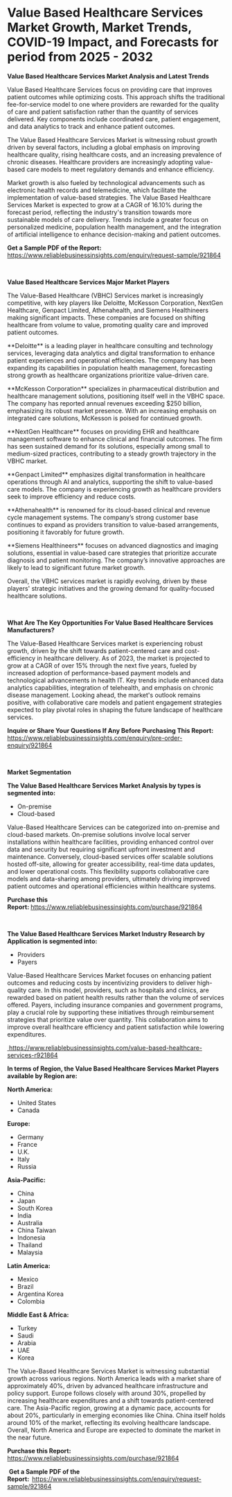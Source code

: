 <p><h1>Value Based Healthcare Services Market Growth, Market Trends, COVID-19 Impact, and Forecasts for period from 2025 - 2032</h1></p><p><strong>Value Based Healthcare Services Market Analysis and Latest Trends</strong></p>
<p><p>Value Based Healthcare Services focus on providing care that improves patient outcomes while optimizing costs. This approach shifts the traditional fee-for-service model to one where providers are rewarded for the quality of care and patient satisfaction rather than the quantity of services delivered. Key components include coordinated care, patient engagement, and data analytics to track and enhance patient outcomes.</p><p>The Value Based Healthcare Services Market is witnessing robust growth driven by several factors, including a global emphasis on improving healthcare quality, rising healthcare costs, and an increasing prevalence of chronic diseases. Healthcare providers are increasingly adopting value-based care models to meet regulatory demands and enhance efficiency. </p><p>Market growth is also fueled by technological advancements such as electronic health records and telemedicine, which facilitate the implementation of value-based strategies. The Value Based Healthcare Services Market is expected to grow at a CAGR of 16.10% during the forecast period, reflecting the industry's transition towards more sustainable models of care delivery. Trends include a greater focus on personalized medicine, population health management, and the integration of artificial intelligence to enhance decision-making and patient outcomes.</p></p>
<p><strong>Get a Sample PDF of the Report:&nbsp;</strong> <a href="https://www.reliablebusinessinsights.com/enquiry/request-sample/921864?utm_campaign=2821&utm_medium=2&utm_source=Github&utm_content=ia&utm_term=16042025&utm_id=value-based-healthcare-services">https://www.reliablebusinessinsights.com/enquiry/request-sample/921864</a></p>
<p>&nbsp;</p>
<p><strong>Value Based Healthcare Services Major Market Players</strong></p>
<p><p>The Value-Based Healthcare (VBHC) Services market is increasingly competitive, with key players like Deloitte, McKesson Corporation, NextGen Healthcare, Genpact Limited, Athenahealth, and Siemens Healthineers making significant impacts. These companies are focused on shifting healthcare from volume to value, promoting quality care and improved patient outcomes.</p><p>**Deloitte** is a leading player in healthcare consulting and technology services, leveraging data analytics and digital transformation to enhance patient experiences and operational efficiencies. The company has been expanding its capabilities in population health management, forecasting strong growth as healthcare organizations prioritize value-driven care.</p><p>**McKesson Corporation** specializes in pharmaceutical distribution and healthcare management solutions, positioning itself well in the VBHC space. The company has reported annual revenues exceeding $250 billion, emphasizing its robust market presence. With an increasing emphasis on integrated care solutions, McKesson is poised for continued growth.</p><p>**NextGen Healthcare** focuses on providing EHR and healthcare management software to enhance clinical and financial outcomes. The firm has seen sustained demand for its solutions, especially among small to medium-sized practices, contributing to a steady growth trajectory in the VBHC market.</p><p>**Genpact Limited** emphasizes digital transformation in healthcare operations through AI and analytics, supporting the shift to value-based care models. The company is experiencing growth as healthcare providers seek to improve efficiency and reduce costs.</p><p>**Athenahealth** is renowned for its cloud-based clinical and revenue cycle management systems. The company’s strong customer base continues to expand as providers transition to value-based arrangements, positioning it favorably for future growth.</p><p>**Siemens Healthineers** focuses on advanced diagnostics and imaging solutions, essential in value-based care strategies that prioritize accurate diagnosis and patient monitoring. The company’s innovative approaches are likely to lead to significant future market growth.</p><p>Overall, the VBHC services market is rapidly evolving, driven by these players' strategic initiatives and the growing demand for quality-focused healthcare solutions.</p></p>
<p>&nbsp;</p>
<p><strong>What Are The Key Opportunities For Value Based Healthcare Services Manufacturers?</strong></p>
<p><p>The Value-Based Healthcare Services market is experiencing robust growth, driven by the shift towards patient-centered care and cost-efficiency in healthcare delivery. As of 2023, the market is projected to grow at a CAGR of over 15% through the next five years, fueled by increased adoption of performance-based payment models and technological advancements in health IT. Key trends include enhanced data analytics capabilities, integration of telehealth, and emphasis on chronic disease management. Looking ahead, the market's outlook remains positive, with collaborative care models and patient engagement strategies expected to play pivotal roles in shaping the future landscape of healthcare services.</p></p>
<p><strong>Inquire or Share Your Questions If Any Before Purchasing This Report:</strong> <a href="https://www.reliablebusinessinsights.com/enquiry/pre-order-enquiry/921864?utm_campaign=2821&utm_medium=2&utm_source=Github&utm_content=ia&utm_term=16042025&utm_id=value-based-healthcare-services">https://www.reliablebusinessinsights.com/enquiry/pre-order-enquiry/921864</a></p>
<p>&nbsp;</p>
<p><strong>Market Segmentation</strong></p>
<p><strong>The Value Based Healthcare Services Market Analysis by types is segmented into:</strong></p>
<p><ul><li>On-premise</li><li>Cloud-based</li></ul></p>
<p><p>Value-Based Healthcare Services can be categorized into on-premise and cloud-based markets. On-premise solutions involve local server installations within healthcare facilities, providing enhanced control over data and security but requiring significant upfront investment and maintenance. Conversely, cloud-based services offer scalable solutions hosted off-site, allowing for greater accessibility, real-time data updates, and lower operational costs. This flexibility supports collaborative care models and data-sharing among providers, ultimately driving improved patient outcomes and operational efficiencies within healthcare systems.</p></p>
<p><strong>Purchase this Report:&nbsp;</strong><a href="https://www.reliablebusinessinsights.com/purchase/921864?utm_campaign=2821&utm_medium=2&utm_source=Github&utm_content=ia&utm_term=16042025&utm_id=value-based-healthcare-services">https://www.reliablebusinessinsights.com/purchase/921864</a></p>
<p>&nbsp;</p>
<p><strong>The Value Based Healthcare Services Market Industry Research by Application is segmented into:</strong></p>
<p><ul><li>Providers</li><li>Payers</li></ul></p>
<p><p>Value-Based Healthcare Services Market focuses on enhancing patient outcomes and reducing costs by incentivizing providers to deliver high-quality care. In this model, providers, such as hospitals and clinics, are rewarded based on patient health results rather than the volume of services offered. Payers, including insurance companies and government programs, play a crucial role by supporting these initiatives through reimbursement strategies that prioritize value over quantity. This collaboration aims to improve overall healthcare efficiency and patient satisfaction while lowering expenditures.</p></p>
<p><a href="https://www.reliablebusinessinsights.com/value-based-healthcare-services-r921864?utm_campaign=2821&utm_medium=2&utm_source=Github&utm_content=ia&utm_term=16042025&utm_id=value-based-healthcare-services">&nbsp;https://www.reliablebusinessinsights.com/value-based-healthcare-services-r921864</a></p>
<p><strong>In terms of Region, the Value Based Healthcare Services Market Players available by Region are:</strong></p>
<p>
    <p> <strong> North America: </strong>
        <ul>
            <li>United States</li>
            <li>Canada</li>
        </ul>
        </p> 
    <p> <strong> Europe: </strong>
        <ul>
            <li>Germany</li>
            <li>France</li>
            <li>U.K.</li>
            <li>Italy</li>
            <li>Russia</li>
        </ul>
        </p> 
    <p> <strong> Asia-Pacific: </strong>
        <ul>
            <li>China</li>
            <li>Japan</li>
            <li>South Korea</li>
            <li>India</li>
            <li>Australia</li>
            <li>China Taiwan</li>
            <li>Indonesia</li>
            <li>Thailand</li>
            <li>Malaysia</li>
        </ul>
        </p> 
    <p> <strong> Latin America: </strong>
        <ul>
            <li>Mexico</li>
            <li>Brazil</li>
            <li>Argentina Korea</li>
            <li>Colombia</li>
        </ul>
        </p> 
    <p> <strong> Middle East & Africa: </strong>
        <ul>
            <li>Turkey</li>
            <li>Saudi</li>
            <li>Arabia</li>
            <li>UAE</li>
            <li>Korea</li>
        </ul>
    </p>
    </p>
<p><p>The Value-Based Healthcare Services Market is witnessing substantial growth across various regions. North America leads with a market share of approximately 40%, driven by advanced healthcare infrastructure and policy support. Europe follows closely with around 30%, propelled by increasing healthcare expenditures and a shift towards patient-centered care. The Asia-Pacific region, growing at a dynamic pace, accounts for about 20%, particularly in emerging economies like China. China itself holds around 10% of the market, reflecting its evolving healthcare landscape. Overall, North America and Europe are expected to dominate the market in the near future.</p></p>
<p><strong>Purchase this Report: </strong><a href="https://www.reliablebusinessinsights.com/purchase/921864?utm_campaign=2821&utm_medium=2&utm_source=Github&utm_content=ia&utm_term=16042025&utm_id=value-based-healthcare-services">https://www.reliablebusinessinsights.com/purchase/921864</a></p>
<p>&nbsp;<strong>Get a Sample PDF of the Report:&nbsp;&nbsp;</strong><a href="https://www.reliablebusinessinsights.com/enquiry/request-sample/921864?utm_campaign=2821&utm_medium=2&utm_source=Github&utm_content=ia&utm_term=16042025&utm_id=value-based-healthcare-services">https://www.reliablebusinessinsights.com/enquiry/request-sample/921864</a></p>
<p><strong></strong></p>
<p><p></p><p></p><p></p></p>
